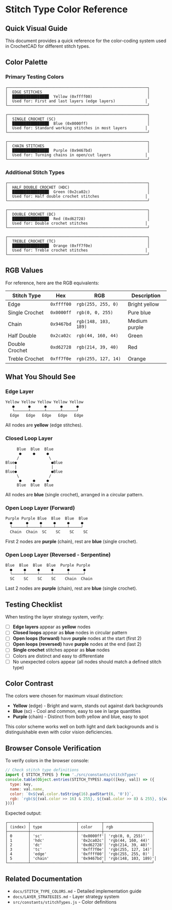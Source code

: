 # Stitch Type Color Reference

## Quick Visual Guide

This document provides a quick reference for the color-coding system used in CrochetCAD for different stitch types.

## Color Palette

### Primary Testing Colors

```
┌─────────────────────────────────────────────────────────────┐
│  EDGE STITCHES                                              │
│  ████████████████  Yellow (0xffff00)                        │
│  Used for: First and last layers (edge layers)             │
└─────────────────────────────────────────────────────────────┘

┌─────────────────────────────────────────────────────────────┐
│  SINGLE CROCHET (SC)                                        │
│  ████████████████  Blue (0x0000ff)                          │
│  Used for: Standard working stitches in most layers        │
└─────────────────────────────────────────────────────────────┘

┌─────────────────────────────────────────────────────────────┐
│  CHAIN STITCHES                                             │
│  ████████████████  Purple (0x9467bd)                        │
│  Used for: Turning chains in open/cut layers               │
└─────────────────────────────────────────────────────────────┘
```

### Additional Stitch Types

```
┌─────────────────────────────────────────────────────────────┐
│  HALF DOUBLE CROCHET (HDC)                                  │
│  ████████████████  Green (0x2ca02c)                         │
│  Used for: Half double crochet stitches                    │
└─────────────────────────────────────────────────────────────┘

┌─────────────────────────────────────────────────────────────┐
│  DOUBLE CROCHET (DC)                                        │
│  ████████████████  Red (0xd62728)                           │
│  Used for: Double crochet stitches                         │
└─────────────────────────────────────────────────────────────┘

┌─────────────────────────────────────────────────────────────┐
│  TREBLE CROCHET (TC)                                        │
│  ████████████████  Orange (0xff7f0e)                        │
│  Used for: Treble crochet stitches                         │
└─────────────────────────────────────────────────────────────┘
```

## RGB Values

For reference, here are the RGB equivalents:

| Stitch Type | Hex | RGB | Description |
|-------------|-----|-----|-------------|
| Edge | `0xffff00` | `rgb(255, 255, 0)` | Bright yellow |
| Single Crochet | `0x0000ff` | `rgb(0, 0, 255)` | Pure blue |
| Chain | `0x9467bd` | `rgb(148, 103, 189)` | Medium purple |
| Half Double | `0x2ca02c` | `rgb(44, 160, 44)` | Green |
| Double Crochet | `0xd62728` | `rgb(214, 39, 40)` | Red |
| Treble Crochet | `0xff7f0e` | `rgb(255, 127, 14)` | Orange |

## What You Should See

### Edge Layer
```
Yellow Yellow Yellow Yellow Yellow
   ●      ●      ●      ●      ●
   └──────┴──────┴──────┴──────┘
  Edge   Edge   Edge   Edge   Edge
```
All nodes are **yellow** (edge stitches).

### Closed Loop Layer
```
     Blue  Blue  Blue
      ●     ●     ●
     /             \
Blue●               ●Blue
    |               |
Blue●               ●Blue
     \             /
      ●     ●     ●
     Blue  Blue  Blue
```
All nodes are **blue** (single crochet), arranged in a circular pattern.

### Open Loop Layer (Forward)
```
Purple Purple Blue  Blue  Blue  Blue
  ●      ●     ●     ●     ●     ●
  └──────┴─────┴─────┴─────┴─────┘
  Chain  Chain  SC    SC    SC    SC
```
First 2 nodes are **purple** (chain), rest are **blue** (single crochet).

### Open Loop Layer (Reversed - Serpentine)
```
Blue  Blue  Blue  Blue  Purple Purple
  ●     ●     ●     ●      ●      ●
  └─────┴─────┴─────┴──────┴──────┘
  SC    SC    SC    SC    Chain  Chain
```
Last 2 nodes are **purple** (chain), rest are **blue** (single crochet).

## Testing Checklist

When testing the layer strategy system, verify:

- [ ] **Edge layers** appear as **yellow** nodes
- [ ] **Closed loops** appear as **blue** nodes in circular pattern
- [ ] **Open loops (forward)** have **purple** nodes at the start (first 2)
- [ ] **Open loops (reversed)** have **purple** nodes at the end (last 2)
- [ ] **Single crochet** stitches appear as **blue** nodes
- [ ] Colors are distinct and easy to differentiate
- [ ] No unexpected colors appear (all nodes should match a defined stitch type)

## Color Contrast

The colors were chosen for maximum visual distinction:

- **Yellow** (edge) - Bright and warm, stands out against dark backgrounds
- **Blue** (sc) - Cool and common, easy to see in large quantities
- **Purple** (chain) - Distinct from both yellow and blue, easy to spot

This color scheme works well on both light and dark backgrounds and is distinguishable even with color vision deficiencies.

## Browser Console Verification

To verify colors in the browser console:

```javascript
// Check stitch type definitions
import { STITCH_TYPES } from './src/constants/stitchTypes'
console.table(Object.entries(STITCH_TYPES).map(([key, val]) => ({
  type: key,
  name: val.name,
  color: `0x${val.color.toString(16).padStart(6, '0')}`,
  rgb: `rgb(${(val.color >> 16) & 255}, ${(val.color >> 8) & 255}, ${val.color & 255})`
})))
```

Expected output:
```
┌─────────┬────────────────────┬──────────┬─────────────────────┐
│ (index) │ type               │ color    │ rgb                 │
├─────────┼────────────────────┼──────────┼─────────────────────┤
│ 0       │ 'sc'               │ '0x0000ff'│ 'rgb(0, 0, 255)'   │
│ 1       │ 'hdc'              │ '0x2ca02c'│ 'rgb(44, 160, 44)' │
│ 2       │ 'dc'               │ '0xd62728'│ 'rgb(214, 39, 40)' │
│ 3       │ 'tc'               │ '0xff7f0e'│ 'rgb(255, 127, 14)'│
│ 4       │ 'edge'             │ '0xffff00'│ 'rgb(255, 255, 0)' │
│ 5       │ 'chain'            │ '0x9467bd'│ 'rgb(148, 103, 189)'│
└─────────┴────────────────────┴──────────┴─────────────────────┘
```

## Related Documentation

- `docs/STITCH_TYPE_COLORS.md` - Detailed implementation guide
- `docs/LAYER_STRATEGIES.md` - Layer strategy system
- `src/constants/stitchTypes.js` - Color definitions

